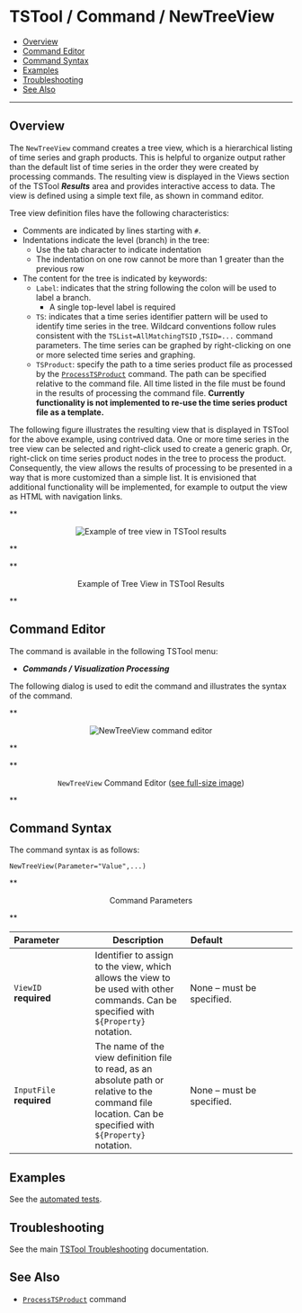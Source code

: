 # TSTool / Command / NewTreeView #

*   [Overview](#overview)
*   [Command Editor](#command-editor)
*   [Command Syntax](#command-syntax)
*   [Examples](#examples)
*   [Troubleshooting](#troubleshooting)
*   [See Also](#see-also)

-------------------------

## Overview ##

The `NewTreeView` command creates a tree view, which is a hierarchical listing of time series and graph products.
This is helpful to organize output rather than the default
list of time series in the order they were created by processing commands.
The resulting view is displayed in the Views section of the TSTool ***Results***
area and provides interactive access to data.  The view is defined using a simple text file, as shown in command editor.

Tree view definition files have the following characteristics:

*   Comments are indicated by lines starting with `#`.
*   Indentations indicate the level (branch) in the tree:
    +   Use the tab character to indicate indentation
    +   The indentation on one row cannot be more than 1 greater than the previous row
*   The content for the tree is indicated by keywords:
    +   `Label`:  indicates that the string following the colon will be used to label a branch.
        - A single top-level label is required
    +   `TS`:  indicates that a time series identifier pattern will be used to identify time series in the tree.
    Wildcard conventions follow rules consistent with the `TSList=AllMatchingTSID` ,`TSID=...` command parameters.
    The time series can be graphed by right-clicking on one or more selected time series and graphing.
    +   `TSProduct`:  specify the path to a time series product file as processed by the
    [`ProcessTSProduct`](../ProcessTSProduct/ProcessTSProduct) command.
    The path can be specified relative to the command file.
    All time listed in the file must be found in the results of processing the command file.
    **Currently functionality is not implemented to re-use the time series product file as a template.**

The following figure illustrates the resulting view that is displayed in TSTool for the above example, using contrived data.
 One or more time series in the tree view can be selected and right-click used to create a generic graph.
Or, right-click on time series product nodes in the tree to process the product.
Consequently, the view allows the results of processing to be presented in a way that is more customized than a simple list.
It is envisioned that additional functionality will be implemented, for example to output the view as HTML with navigation links.

**<p style="text-align: center;">
![Example of tree view in TSTool results](NewTreeView_Results.png)
</p>**

**<p style="text-align: center;">
Example of Tree View in TSTool Results
</p>**

## Command Editor ##

The command is available in the following TSTool menu:

*   ***Commands / Visualization Processing***

The following dialog is used to edit the command and illustrates the syntax of the command.

**<p style="text-align: center;">
![NewTreeView command editor](NewTreeView.png)
</p>**

**<p style="text-align: center;">
`NewTreeView` Command Editor (<a href="../NewTreeView.png">see full-size image</a>)
</p>**

## Command Syntax ##

The command syntax is as follows:

```text
NewTreeView(Parameter="Value",...)
```
**<p style="text-align: center;">
Command Parameters
</p>**

|**Parameter**&nbsp;&nbsp;&nbsp;&nbsp;&nbsp;&nbsp;&nbsp;&nbsp;&nbsp;&nbsp;&nbsp;|**Description**|**Default**&nbsp;&nbsp;&nbsp;&nbsp;&nbsp;&nbsp;&nbsp;&nbsp;&nbsp;&nbsp;&nbsp;&nbsp;&nbsp;&nbsp;&nbsp;&nbsp;&nbsp;&nbsp;&nbsp;&nbsp;&nbsp;&nbsp;&nbsp;&nbsp;&nbsp;&nbsp;&nbsp;|
|--------------|-----------------|-----------------|
|`ViewID`<br>**required**|Identifier to assign to the view, which allows the view to be used with other commands.  Can be specified with `${Property}` notation.|None – must be specified.|
|`InputFile`<br>**required**|The name of the view definition file to read, as an absolute path or relative to the command file location.  Can be specified with `${Property}` notation.|None – must be specified.|

## Examples ##

See the [automated tests](https://github.com/OpenCDSS/cdss-app-tstool-test/tree/master/test/commands/NewTreeView).

## Troubleshooting ##

See the main [TSTool Troubleshooting](../../troubleshooting/troubleshooting.md) documentation.

## See Also ##

*   [`ProcessTSProduct`](../ProcessTSProduct/ProcessTSProduct.md) command
